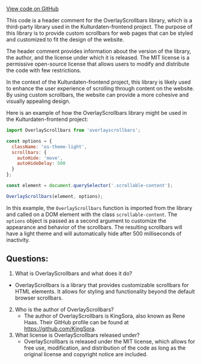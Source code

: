 [View code on GitHub](https://github.com/technologiestiftung/kulturdaten-frontend/blob/master/storybook-static/8.55e9697c.iframe.bundle.js.LICENSE.txt)

This code is a header comment for the OverlayScrollbars library, which is a third-party library used in the Kulturdaten-frontend project. The purpose of this library is to provide custom scrollbars for web pages that can be styled and customized to fit the design of the website. 

The header comment provides information about the version of the library, the author, and the license under which it is released. The MIT license is a permissive open-source license that allows users to modify and distribute the code with few restrictions.

In the context of the Kulturdaten-frontend project, this library is likely used to enhance the user experience of scrolling through content on the website. By using custom scrollbars, the website can provide a more cohesive and visually appealing design. 

Here is an example of how the OverlayScrollbars library might be used in the Kulturdaten-frontend project:

```javascript
import OverlayScrollbars from 'overlayscrollbars';

const options = {
  className: 'os-theme-light',
  scrollbars: {
    autoHide: 'move',
    autoHideDelay: 500
  }
};

const element = document.querySelector('.scrollable-content');

OverlayScrollbars(element, options);
```

In this example, the `OverlayScrollbars` function is imported from the library and called on a DOM element with the class `scrollable-content`. The `options` object is passed as a second argument to customize the appearance and behavior of the scrollbars. The resulting scrollbars will have a light theme and will automatically hide after 500 milliseconds of inactivity.
## Questions: 
 1. What is OverlayScrollbars and what does it do?
   - OverlayScrollbars is a library that provides customizable scrollbars for HTML elements. It allows for styling and functionality beyond the default browser scrollbars.
2. Who is the author of OverlayScrollbars?
   - The author of OverlayScrollbars is KingSora, also known as Rene Haas. Their GitHub profile can be found at https://github.com/KingSora.
3. What license is OverlayScrollbars released under?
   - OverlayScrollbars is released under the MIT license, which allows for free use, modification, and distribution of the code as long as the original license and copyright notice are included.